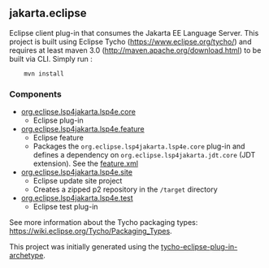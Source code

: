 ## jakarta.eclipse
Eclipse client plug-in that consumes the Jakarta EE Language Server.
This project is built using Eclipse Tycho (https://www.eclipse.org/tycho/) and requires at least maven 3.0 (http://maven.apache.org/download.html) to be built via CLI. 
Simply run :
```
    mvn install
```
### Components 

- [org.eclipse.lsp4jakarta.lsp4e.core](./org.eclipse.lsp4jakarta.lsp4e.core) 
    - Eclipse plug-in
- [org.eclipse.lsp4jakarta.lsp4e.feature](./org.eclipse.lsp4jakarta.lsp4e.feature)
    - Eclipse feature
    - Packages the `org.eclipse.lsp4jakarta.lsp4e.core` plug-in and defines a dependency on `org.eclipse.lsp4jakarta.jdt.core` (JDT extension). See the [feature.xml](./org.eclipse.lsp4jakarta.lsp4e.feature/feature.xml)
- [org.eclipse.lsp4jakarta.lsp4e.site](./org.eclipse.lsp4jakarta.lsp4e.site) 
    - Eclipse update site project
    - Creates a zipped p2 repository in the `/target` directory
- [org.eclipse.lsp4jakarta.lsp4e.test](./org.eclipse.lsp4jakarta.lsp4e.test) 
    - Eclipse test plug-in 

See more information about the Tycho packaging types: https://wiki.eclipse.org/Tycho/Packaging_Types. 

This project was initially generated using the [tycho-eclipse-plug-in-archetype](https://github.com/open-archetypes/tycho-eclipse-plug-in-archetype).
